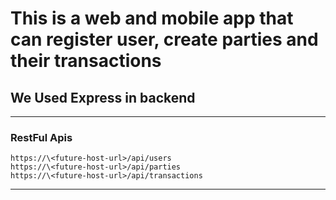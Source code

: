 # This is a web and mobile app that can register user, create parties and their transactions

## We Used Express in backend

---

### RestFul Apis

```
https://\<future-host-url>/api/users
https://\<future-host-url>/api/parties
https://\<future-host-url>/api/transactions
```

---
